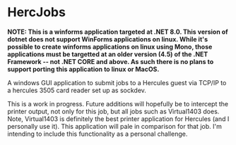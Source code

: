 # HercJobs

<b>NOTE: This is a winforms application targeted at .NET 8.0.  This version of dotnet
does not support WinForms applications on linux.  While it's possible to create
winforms applications on linux using Mono, those applications must be targetted at
an older version (4.5) of the .NET Framework -- not .NET CORE and above.  As such
there is no plans to support porting this application to linux or MacOS.</b>


A windows GUI application to submit jobs to a Hercules guest via TCP/IP to a hercules
3505 card reader set up as sockdev.

This is a work in progress.  Future additions will hopefully be to intercept the printer
output, not only for this job, but all jobs such as Virtual1403 does.  Note, Virtual1403 
is definitely the best printer application for Hercules (and I personally use it).  This
application will pale in comparison for that job.  I'm intending to include this functionality
as a personal challenge.
